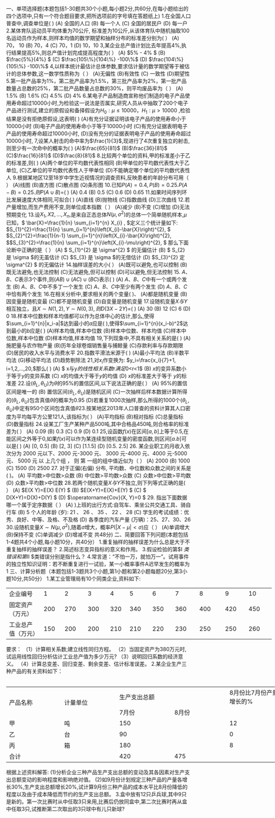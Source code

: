 一、单项选择题(本题包括1-30题共30个小题,每小题2分,共60分,在每小题给出的四个选项中,只有一个符合题目要求,把所选项前的字号填在答题纸上)
 1.在全国人口普查中,调查单位是(       )
 (A) 全国的人口 
 (B) 每一个人 
 (C) 全国的居民户 
 (D) 每一户
 2.某体育队运动员平均体重为70公斤, 标准差为10公斤,从该体育队中随机抽取100名运动员作为样本,则样本均值的数学期望和抽样分布的标准差分别为(    ）
 (A) 70， 10
 (B) 70，4
 (C) 70，1
 (D) 10，10
 3,某企业总产值计划比去年提高4%,执行结果提高5%,则总产值计划完成提高程度为(      ）
  (A) $5\% - 4\% $
 (B) $\frac{5\%}{4\%} $
  (C) $\frac{105\%}{104\%} -100\%$
 (D) $\frac{104\%}{105\%} -100\%$
 4,以样本统计最估计总体参数,要求估计量的数学期望等于被估计的总体参数,这一数学性质称为（      ）
 (A)无偏性
 (B)有效性
 (C) 一致性
 (D)期望性
  5.第一批产品率为1%，第二批产品率为1.5%，第三批产品率为2%，第一批产品数量占总数的25%，第二批产品数量占总数的30%，则平均废品率为（      ）
  (A) 1.5%
  (B)  1.6%
  (C) 4.5%
  (D) 4%
 6.某电子产品制造商宣称他们制造的电子产品使用寿命超过10000小时,为检验这一说法是否属实,研究人员从中抽取了200个电子产品进行测试,建立的原假设和备择假设为$H_0:μ\le10000，H_1:μ>10000$ ,检验结果是没有拒绝原假设,这表明(    )
 (A)有充分证据证明该电子产品的使用寿命小于10000小时
 (B)电子产品的使用寿命小于等于10000小时
 (C)有充分证据表明电子产品的使用寿命超过10000小时,
 (D)没有充分的证据表明电子产品的使用寿命超过10000小时,
 7,设某人射击的命中率为$\frac{1}{3}$,现进行了4次重复独立的射击,则至少有一次命中的概率为(   )
 (A)$\frac{65}{81}$
 (B)$\frac{36}{81}$
 (C)$\frac{16}{81}$
 (D)$\frac{8}{81}$
 8.比较两个单位的资料,甲的标准差小于乙的标准差,则(      )
 (A)两个单位的平均数代表性相同
 (B)甲单位的平均数代表性大于乙单位,
 (C)乙单位的平均数代表性人于甲单位
 (D)不能确定哪个单位的平均数代表性人
 9.根据某地区12至18岁中学生近视情况的调查资料,反映患者的年龄分布可用（       ）
 (A)线图
 (B)直方图
 (C)散点图
 (Q)条形图
  10.已知$P(A) = 0.4, P(B) =0.25. P(A-B)= 0.25.则P(A\cup B)=$(      )
  (A) 0.4
  (B) 0.5
  (C) 0.6
  (D) 0.65
 11.如果时间序列环比发展速度大体相同,可拟合(    )
 (A)直线
 (B)抛物线
 (C)指数曲线
 (D)三次曲线
 12.若产量增加,而生产费用不变,则单位成本指数（       ）
 (A)减少
 (B)不变
 (C)增加
 (D)无法预期变化
 13.设$X_1,X2,…,X_n,$是来自正态总体$N(\mu,\sigma^2)$的总体一个简单随机样本,$\mu$已知，$  \bar{X}=\frac{1}{n} \sum_{i=1}^{n} X_{i} , $定义三个统计量如下:  
 $S_{1}^{2}=\frac{1}{n} \sum_{i=1}^{n}\left(X_{i}-\bar{X}\right)^{2}, $ $S_{2}^{2}=\frac{1}{n-1} \sum_{i=1}^{n}\left(X_{i}-\bar{X}\right)^{2}, $$S_{3}^{2}=\frac{1}{n} \sum_{i=1}^{n}\left(X_{i}-\mu\right)^{2}, $
 那么下面论断中正确的是（      ）
 (A) $ S_{1}^{2}  是  \sigma^{2} $ 的无偏估计
 (B) $ S_{2}  是  \sigma  $的无虽估计
 (C)  $S_{3}  是  \sigma  $的无偣估计
 (D)  $S_{3}^{2}  定  \sigma^{2} $ 的无偏估计
 14.抽样误差的大小(    ）
 (A)既可以避免,也可以控制
 (B)既无法避免,也无法控制
 (C)无法避免,但可以控制
 (D)可以避免,但无法控制
  15. $A、B、C$表示3个事件,则$(AB)\cup(AC)\cup(BC)$表示(     )
 (A) $A、B、C$中有一个或两个发生
 (B) $A、B、C$中不多丁一个发生
 (C) $A、B、C$中至少有两个发生
 (D) $A、B、C$中恰有两个发生
 16.在相关分析中,要求相关的两个变量(       )、
 (A)都是随机变量
 (B)因变量是随机变最
 (C)都不是随机变量
 (D)自变量是随机变量
  17.设随机变量$X与Y$相互独立，且$X\sim N(1,2),Y \sim N(0,3),则D(3X-2Y)=$(     )
  (A) 30
  (B) 12
  (C) 6
  (D) 0
 18.样本中位数和样本均值都可以作为总体中心的估计,那么,使得$\sum_{i=1}^{n}|x_i-a|$达到最小的$a$应是(        ),使得$\sum_{i=1}^{n}(x_i-b)^2$达到最小的$b$应是(       )
 (A)样本均值,样本中位数
 (B)样本中位数、样本均值
 (C)样本中位数,样本中位数
 (D)样本均值,样本均值
 19,下列现象中,不具有相关关系的是(    )
 (A)施肥量与农作物产量
 (B)历年全球卷烟销售量与捕鲸量
 (C)存款利率与存款期限
 (D)居民的收入水平与消费水平
 20.指数平滑法米源于(    )
 (A)最小平均法
 (B)半数平均法
 (G)移动平均法
 (D)趋势剔除法
 21,对$x_i$作变换为: $y_i=\frac{x_i}{7}+1, i=1,2,…,20,$那么(      )
 (A) $ x与y$的线性相关系数$r$满足$0<r<1$
 (B) $x$的变异系数小于等于$y$的变异系数
 (C)  $x$的均值大于等于$y$的均值
 (D)  $x$的标准差大于等于 $y$的标准差
 22.设$(\theta_L,\theta_U)$为$\theta$的95%的置信区间,以下说法正确的是(      ）
 (A) 95%的置信区间是唯一的
 (B) 置信区间$(\theta_L,\theta_U)$是随机区间
 (C)一次抽样后样本数据计算所得的$(\theta_L,\theta_U)$包含真值$\theta$的概率为0.95
 (D)若重复1000次抽样,那么所得的1000个$(\theta_L,\theta_U)$中定有950个区间包含真值$\theta$​
 23.按某地区2013年人口普查的资料计算其人口密度为平均每平方公里121人,该指标为(    ）
 (A)平均指标
 (B)相对指标
 (C)总量指标
 (D)数量指标
 24.设某工厂生产某种产品500吨,其中合格品450吨,则合格率的标准差为(   ）
  (A) 0.09
 (B) 0.3
 (C)  0.9
 (D) 0.1
 25,设函数$f(x)$在区间$[a,b]$上等于0.5,在能区间之外等于0,如果$f(x)$可以作为某连续型随机变量的密度函数,则区间$[a.b]$可以是(   )
  (A) [0, 0.5]
  (B) [2, 3]
  (C) [1.1.5]
  (D) [0.5. 2.5]
 26. 某企业职工的月收入依次分为 2000 元以下、2000 元-3000 元、 3000 元-4000 元、4000 元-5000 元、  5000 元 以 上几个组 ， 则 第 一组的组中值近似为（     ）
 (A) 2000
 (B) 1000
 (C) 1500
 (D) 2500
 27. 对于正偏(右偏) 分布, 平均数、中位数和众数之间的关系是 (  )。
 (A) 平均数&gt;中位数&gt;众数
 (B) 中位数&gt;平均数&gt;众数
 (C) 众数&gt;中位数&gt;平均数
 (D) 众数&gt;平均数&gt;中位数
 28.若两个随机变量$X与Y$不独立,则下列等式正确的是(   ）
 (A)  $E(X Y)=E(X) E(Y) $
 (B)  $E(X+Y)=E(X)+E(Y) $
 (C) $ D(X+Y)=D(X)+D(Y) $
 (D)  $\operatorname{Cov}(X, Y)=0 $
 29. 指出下面数据哪一个属于定序数据（     ）
 (A) )上班的出行方式:自驾车、乘坐公共交通工具、骑自行车
 (B) 5 个人的年龄 (岁):  21 、 26 、 35 、 22 、 28 
 (C) 学生的考试成绩：优秀、良好、中等、及格、不及格
 (D) 各季度的汽车产量 (万辆)：25、27、30、26
 30.设随机变量$X\sim N(\mu,\sigma^2),$随着$\sigma$增大，概率$P(|X-\mu|<\sigma)$应（      ）
 (A)单调增大 
 (B)保持不变
 (C)单调减少
 (D)增减不变
 共48分)
 二、简要回答下列问题(本题包括1-4题共4个小题,每小题10分，共40分）
 1.重复抽样的抽样误差为什么总是大于不重复抽样的抽样误差？
 2.简述标志变异指标的意义和作用。
 3.假设检验的第$I
$类错误和第$II
$类错误分别是指什么？
 4.常言道：“不怕一万，就怕万一”。试用事件的独立性知识证明：若不断重复进行一试验，某一小概率事件A迟早发生的概率为1
 三、计算分析题（本题包括1-3题共3个小题,第1小题和第2小题每题20分,第3小题10分,共50分）
 1.某工业管理局有10个同类企业,资料如下:
 <table data-lake-id="azLp6" id="azLp6" width-mode="contain" class="lake-table" style="width: 723px"><colgroup><col width="94"><col width="57"><col width="63"><col width="61"><col width="53"><col width="62"><col width="62"><col width="66"><col width="70"><col width="64"><col width="71"></colgroup><tbody><tr data-lake-id="u8c9efccc" id="u8c9efccc"><td data-lake-id="u8ea3ced7" id="u8ea3ced7" style="vertical-align: middle">企业编号
 </td><td data-lake-id="u47f88dc5" id="u47f88dc5" style="vertical-align: middle">1
 </td><td data-lake-id="ub72791a0" id="ub72791a0" style="vertical-align: middle">2
 </td><td data-lake-id="u9fc9dec0" id="u9fc9dec0" style="vertical-align: middle">3
 </td><td data-lake-id="uc4497c9e" id="uc4497c9e" style="vertical-align: middle">4
 </td><td data-lake-id="ub50fbdd1" id="ub50fbdd1" style="vertical-align: middle">5
 </td><td data-lake-id="uf3fde517" id="uf3fde517" style="vertical-align: middle">6
 </td><td data-lake-id="u922ffa00" id="u922ffa00" style="vertical-align: middle">7
 </td><td data-lake-id="u5ae05c88" id="u5ae05c88" style="vertical-align: middle">8
 </td><td data-lake-id="u341b6422" id="u341b6422" style="vertical-align: middle">9
 </td><td data-lake-id="u87acd815" id="u87acd815" style="vertical-align: middle">10
 </td></tr><tr data-lake-id="u7499f341" id="u7499f341"><td data-lake-id="u2c987adb" id="u2c987adb" style="vertical-align: middle">固定资产（万元）
 </td><td data-lake-id="u80afab34" id="u80afab34" style="vertical-align: middle">200
 </td><td data-lake-id="u34905484" id="u34905484" style="vertical-align: middle">270
 </td><td data-lake-id="udd2e808d" id="udd2e808d" style="vertical-align: middle">300
 </td><td data-lake-id="u1d184bc5" id="u1d184bc5" style="vertical-align: middle">320
 </td><td data-lake-id="ua7beeb8f" id="ua7beeb8f" style="vertical-align: middle">340
 </td><td data-lake-id="u8ca6692b" id="u8ca6692b" style="vertical-align: middle">350
 </td><td data-lake-id="u070f7eb4" id="u070f7eb4" style="vertical-align: middle">360
 </td><td data-lake-id="u155944a2" id="u155944a2" style="vertical-align: middle">400
 </td><td data-lake-id="u67f48fc8" id="u67f48fc8" style="vertical-align: middle">420
 </td><td data-lake-id="ub8b82ae0" id="ub8b82ae0" style="vertical-align: middle">450
 </td></tr><tr data-lake-id="uc57d08c7" id="uc57d08c7"><td data-lake-id="u3dd2ed97" id="u3dd2ed97" style="vertical-align: middle">工业总产值（万元）
 </td><td data-lake-id="u06391718" id="u06391718" style="vertical-align: middle">150
 </td><td data-lake-id="ub6e94bc7" id="ub6e94bc7" style="vertical-align: middle">200
 </td><td data-lake-id="u28998cf6" id="u28998cf6" style="vertical-align: middle">200
 </td><td data-lake-id="u53f05a3b" id="u53f05a3b" style="vertical-align: middle">210
 </td><td data-lake-id="ua8e43090" id="ua8e43090" style="vertical-align: middle">210
 </td><td data-lake-id="ub36bbc18" id="ub36bbc18" style="vertical-align: middle">220
 </td><td data-lake-id="u5dc96755" id="u5dc96755" style="vertical-align: middle">230
 </td><td data-lake-id="ua58ebbf0" id="ua58ebbf0" style="vertical-align: middle">250
 </td><td data-lake-id="u6fce0ad0" id="u6fce0ad0" style="vertical-align: middle">250
 </td><td data-lake-id="u16c43004" id="u16c43004" style="vertical-align: middle">260
 </td></tr></tbody></table>要求：
 （1）计算相关系数;建立线性同归方程。
 （2）当固定资产为380万元时,试运用线性回归分析估计工业总产值为多少万元?
 （3）说明回归系数的经济意义。
 （4）计算总变差、回归变差、剩余变差、估计标准误差。
 2.某企业生产三种产品的有关资料如下：<br /><br />
 <table data-lake-id="S6W52" id="S6W52" width-mode="contain" class="lake-table" style="width: 750px"><colgroup><col width="150"><col width="150"><col width="150"><col width="150"><col width="150"></colgroup><tbody><tr data-lake-id="u09014218" id="u09014218"><td data-lake-id="u6eda00c2" id="u6eda00c2" rowSpan="2" style="vertical-align: middle">产品名称
 </td><td data-lake-id="uc4a3d978" id="uc4a3d978" rowSpan="2" style="vertical-align: middle">计量单位
 </td><td data-lake-id="ua09f85f2" id="ua09f85f2" colSpan="2" style="vertical-align: middle">生产支出总额
 </td><td data-lake-id="ub4486a79" id="ub4486a79" style="vertical-align: middle">8月份比7月份产量增长的%
 </td></tr><tr data-lake-id="ub349121e" id="ub349121e"><td data-lake-id="udae47c36" id="udae47c36" style="vertical-align: middle">7月份
 </td><td data-lake-id="u96c6e252" id="u96c6e252" style="vertical-align: middle">8月份
 </td><td data-lake-id="ua3dd4af4" id="ua3dd4af4" style="vertical-align: middle">

 </td></tr><tr data-lake-id="u6296fc9f" id="u6296fc9f"><td data-lake-id="u99b2be41" id="u99b2be41" style="vertical-align: middle">甲
 </td><td data-lake-id="u40668caf" id="u40668caf" style="vertical-align: middle">吨
 </td><td data-lake-id="ub10a7961" id="ub10a7961" style="vertical-align: middle">150
 </td><td data-lake-id="u186233c4" id="u186233c4" style="vertical-align: middle">​

 </td><td data-lake-id="u821829bf" id="u821829bf" style="vertical-align: middle">12
 </td></tr><tr data-lake-id="u8d12d463" id="u8d12d463"><td data-lake-id="u2dab93c6" id="u2dab93c6" style="vertical-align: middle">乙
 </td><td data-lake-id="u8f825834" id="u8f825834" style="vertical-align: middle">台
 </td><td data-lake-id="ud07ab77b" id="ud07ab77b" style="vertical-align: middle">90
 </td><td data-lake-id="uf14134a4" id="uf14134a4" style="vertical-align: middle">​

 </td><td data-lake-id="u9ee0dfe1" id="u9ee0dfe1" style="vertical-align: middle">0
 </td></tr><tr data-lake-id="u31c2313c" id="u31c2313c"><td data-lake-id="u065607fb" id="u065607fb" style="vertical-align: middle">丙
 </td><td data-lake-id="ucdbd8ccd" id="ucdbd8ccd" style="vertical-align: middle">箱
 </td><td data-lake-id="uf56d553a" id="uf56d553a" style="vertical-align: middle">180
 </td><td data-lake-id="u3631836a" id="u3631836a" style="vertical-align: middle">​

 </td><td data-lake-id="u209e5747" id="u209e5747" style="vertical-align: middle">8
 </td></tr><tr data-lake-id="udb0974e6" id="udb0974e6"><td data-lake-id="ub63bfa2e" id="ub63bfa2e" style="vertical-align: middle">合计
 </td><td data-lake-id="u191edf3e" id="u191edf3e" style="vertical-align: middle">

 </td><td data-lake-id="u862dd474" id="u862dd474" style="vertical-align: middle">420
 </td><td data-lake-id="u75a80a6c" id="u75a80a6c" style="vertical-align: middle">475
 </td><td data-lake-id="u487de7e8" id="u487de7e8" style="vertical-align: middle">

 </td></tr></tbody></table>根据上述资料解答:
 (1)分析企业三种产品生产支出总额的变动及其各因素对生产支出总额变动的影响程度和影响绝对值。
 (2)如9月份计划规定三种产品的产量各增长30%,生产支出总额增长20%,试计算9月份三种产品的成本水平比8月份降低的程度以及由于成本降低而节约的生产支出总额。
 3.盒中放有12只乒兵球,其中9只是新的。第一次比赛时从中任取3只来用,比赛后仍放同盒中,第二次比赛时再从盒中任取3只,试推断第二次取出的3只球中有儿只新球?
 ​

 ​

 ​

 ​

 